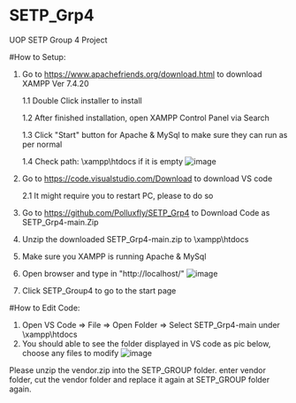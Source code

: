 # SETP_Grp4
UOP SETP Group 4 Project

#How to Setup:
1. Go to https://www.apachefriends.org/download.html to download XAMPP Ver 7.4.20

  	1.1 Double Click installer to install

  	1.2 After finished installation, open XAMPP Control Panel via Search

  	1.3 Click "Start" button for Apache & MySql to make sure they can run as per normal

  	1.4 Check path: <root>\xampp\htdocs if it is empty
  ![image](https://user-images.githubusercontent.com/57469755/124485130-d753be80-ddde-11eb-913c-afc5427d8647.png)

2. Go to https://code.visualstudio.com/Download to download VS code
  
    2.1 It might require you to restart PC, please to do so
  
3. Go to https://github.com/Polluxfly/SETP_Grp4 to Download Code as SETP_Grp4-main.Zip
  
4. Unzip the downloaded SETP_Grp4-main.zip to <root>\xampp\htdocs
  
5. Make sure you XAMPP is running Apache & MySql
  
6. Open browser and type in "http://localhost/"
  ![image](https://user-images.githubusercontent.com/57469755/124485357-0cf8a780-dddf-11eb-8fc1-30d5cbc7b17a.png)

7. Click SETP_Group4 to go to the start page

  
#How to Edit Code:
1. Open VS Code => File => Open Folder => Select SETP_Grp4-main under <root>\xampp\htdocs
2. You should able to see the folder displayed in VS code as pic below, choose any files to modify
  ![image](https://user-images.githubusercontent.com/57469755/124485749-75e01f80-dddf-11eb-8d2f-d2e1ca2882bb.png)

 
Please unzip the vendor.zip into the SETP_GROUP folder. enter vendor folder, cut the vendor folder and replace it again at SETP_GROUP folder again. 
